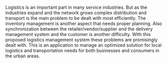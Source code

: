 Logistics is an important part in many service industries. But as the industries expand and the network grows complex distribution and transport is the main problem to be dealt with most efficiently. The inventory management is another aspect that needs proper planning. Also synchronization between the retailer/vendor/supplier and the delivery management system and the customer is another difficulty. With this proposed logistics management system these problems are promisingly dealt with. This is an application to manage an optimized solution for local logistics and transportation needs for both businesses and consumers in the urban areas. 
